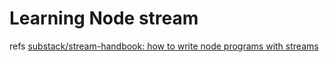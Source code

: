 # Learning Node stream

refs [substack/stream-handbook: how to write node programs with streams](https://github.com/substack/stream-handbook)